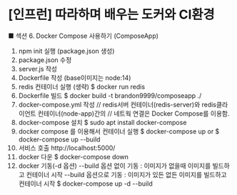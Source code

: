 # [인프런] 따라하며 배우는 도커와 CI환경
■ 섹션 6. Docker Compose 사용하기 (ComposeApp)

1) npm init 실행 (package.json 생성)
2) package.json 수정
3) server.js 작성
4) Dockerfile 작성 (base이미지는 node:14)
5) redis 컨테이너 실행 (생략)
    $ docker run redis
6) Dockerfile 빌드
    $ docker build -t brandon9999/composeapp ./
7) docker-compose.yml 작성
   // redis서버 컨테이너(redis-server)와 redis클라이언트 컨테이너(node-app)간의
   // 네트웍 연결은 Docker Compose를 이용함.
8) docker-compose 설치
    $ sudo apt install docker-compose
9) docker compose 를 이용해서 컨테이너 실행
    $ docker-compose up
    or
    $ docker-compose up --build
10) 서비스 호출
    http://localhost:5000/
11) docker 다운
    $ docker-compose down
12) docker 기동(-d 옵션)
    --build 옵션 없이 기동 : 이미지가 없을때 이미지를 빌드하고 컨테이너 시작
    --build 옵션으로 기동 : 이미지가 있든 없든 이미지를 빌드하고 컨테이너 시작
    $ docker-compose up -d --build
